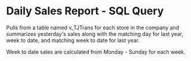 # Daily Sales Report - SQL Query

Pulls from a table named v_TJTrans for each store in the company and summarizes yesterday's sales along with the matching day for last year, week to date, and matching week to date for last year.

Week to date sales are calculated from Monday - Sunday for each week.
